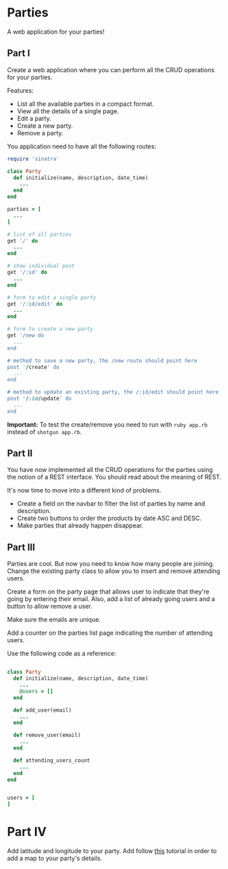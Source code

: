 # Parties

A web application for your parties!

## Part I

Create a web application where you can perform all the CRUD operations for your parties.

Features:

* List all the available parties in a compact format.
* View all the details of a single page.
* Edit a party.
* Create a new party.
* Remove a party.

You application need to have all the following routes:

```ruby
require 'sinatra'

class Party
  def initialize(name, description, date_time)
    ...
  end
end

parties = [
  ...
]

# list of all parties
get '/' do
  ...
end

# show individual post
get '/:id' do
  ...
end

# form to edit a single party
get '/:id/edit' do
  ...
end

# form to create a new party
get '/new do
  ...
end

# method to save a new party, the /new route should point here
post '/create' do
  ...
end

# method to update an existing party, the /:id/edit should point here
post '/:id/update' do
  ...
end
```

**Important:** To test the create/remove you need to run with `ruby app.rb` instead of `shotgun app.rb`.

## Part II

You have now implemented all the CRUD operations for the parties using the notion of a REST interface. You should read about the meaning of REST.

It's now time to move into a different kind of problems.

* Create a field on the navbar to filter the list of parties by name and description.
* Create two buttons to order the products by date ASC and DESC.
* Make parties that already happen disappear.

## Part III

Parties are cool. But now you need to know how many people are joining. Change the existing party class to allow you to insert and remove attending users.

Create a form on the party page that allows user to indicate that they're going by entering their email. Also, add a list of already going users and a button to allow remove a user.

Make sure the emails are unique.

Add a counter on the parties list page indicating the number of attending users.

Use the following code as a reference:

```ruby

class Party
  def initialize(name, description, date_time)
    ...
    @users = []
  end

  def add_user(email)
    ...
  end

  def remove_user(email)
    ...
  end

  def attending_users_count
    ...
  end
end


users = [
]
```

# Part IV

Add latitude and longitude to your party. Add follow [this](https://developers.google.com/maps/documentation/javascript/tutorial) tutorial in order to add a map to your party's details.
